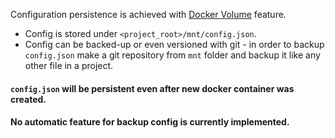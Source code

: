 Configuration persistence is achieved with [Docker Volume](https://docs.docker.com/storage/volumes/) feature.  
* Config is stored under `<project_root>/mnt/config.json`.  
* Config can be backed-up or even versioned with git - in order to backup `config.json` make a git repository from `mnt` folder and backup it like any other file in a project.

#### `config.json` will be persistent even after new docker container was created.
#### No automatic feature for backup config is currently implemented.